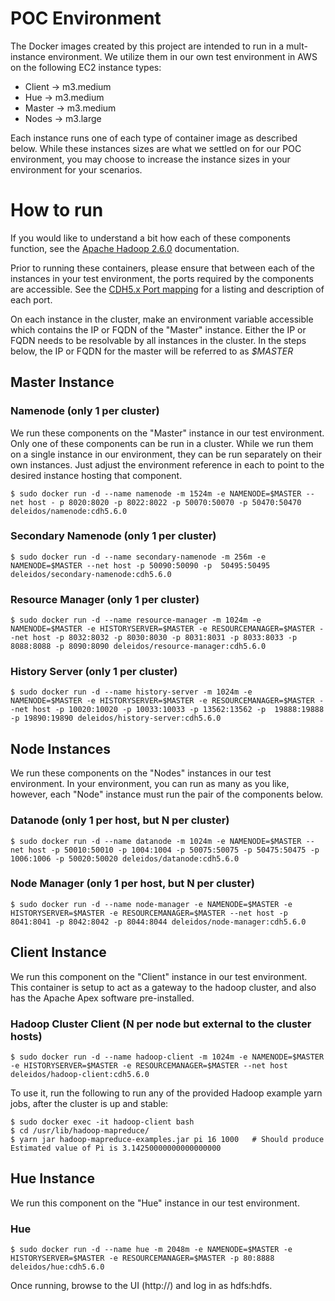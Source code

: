 # POC Environment
The Docker images created by this project are intended to run in a mult-instance environment.  We utilize them in our own test environment in AWS on the following EC2 instance types: 

- Client	->	m3.medium
- Hue		->	m3.medium
- Master	->	m3.medium
- Nodes		->	m3.large

Each instance runs one of each type of container image as described below.  While these instances sizes are what we settled on for our POC environment, you may choose to increase the instance sizes in your environment for your scenarios.


# How to run
If you would like to understand a bit how each of these components function, see the [Apache Hadoop 2.6.0](https://hadoop.apache.org/docs/r2.6.0/index.html) documentation. 

Prior to running these containers, please ensure that between each of the instances in your test environment, the ports required by the components are accessible.  See the [CDH5.x Port mapping](http://www.cloudera.com/documentation/enterprise/5-6-x/topics/cdh_ig_ports_cdh5.html) for a listing and description of each port.

On each instance in the cluster, make an environment variable accessible which contains the IP or FQDN of the "Master" instance.  Either the IP or FQDN needs to be resolvable by all instances in the cluster.  In the steps below, the IP or FQDN for the master will be referred to as *$MASTER*


## Master Instance
### Namenode  (only 1 per cluster)
We run these components on the "Master" instance in our test environment.  Only one of these components can be run in a cluster.  While we run them on a single instance in our environment, they can be run separately on their own instances.  Just adjust the environment reference in each to point to the desired instance hosting that component.
  
    $ sudo docker run -d --name namenode -m 1524m -e NAMENODE=$MASTER --net host - p 8020:8020 -p 8022:8022 -p 50070:50070 -p 50470:50470 deleidos/namenode:cdh5.6.0


### Secondary Namenode (only 1 per cluster)

	$ sudo docker run -d --name secondary-namenode -m 256m -e NAMENODE=$MASTER --net host -p 50090:50090 -p  50495:50495 deleidos/secondary-namenode:cdh5.6.0


### Resource Manager (only 1 per cluster)
	$ sudo docker run -d --name resource-manager -m 1024m -e NAMENODE=$MASTER -e HISTORYSERVER=$MASTER -e RESOURCEMANAGER=$MASTER --net host -p 8032:8032 -p 8030:8030 -p 8031:8031 -p 8033:8033 -p 8088:8088 -p 8090:8090 deleidos/resource-manager:cdh5.6.0


### History Server (only 1 per cluster)

	$ sudo docker run -d --name history-server -m 1024m -e NAMENODE=$MASTER -e HISTORYSERVER=$MASTER -e RESOURCEMANAGER=$MASTER --net host -p 10020:10020 -p 10033:10033 -p 13562:13562 -p  19888:19888 -p 19890:19890 deleidos/history-server:cdh5.6.0








## Node Instances
We run these components on the "Nodes" instances in our test environment.  In your environment, you can run as many as you like, however, each "Node" instance must run the pair of the components below.

### Datanode  (only 1 per host, but N per cluster)

	$ sudo docker run -d --name datanode -m 1024m -e NAMENODE=$MASTER --net host -p 50010:50010 -p 1004:1004 -p 50075:50075 -p 50475:50475 -p 1006:1006 -p 50020:50020 deleidos/datanode:cdh5.6.0


### Node Manager (only 1 per host, but N per cluster)

	$ sudo docker run -d --name node-manager -e NAMENODE=$MASTER -e HISTORYSERVER=$MASTER -e RESOURCEMANAGER=$MASTER --net host -p 8041:8041 -p 8042:8042 -p 8044:8044 deleidos/node-manager:cdh5.6.0








## Client Instance
We run this component on the "Client" instance in our test environment.  This container is setup to act as a gateway to the hadoop cluster, and also has the Apache Apex software pre-installed.

### Hadoop Cluster Client (N per node but external to the cluster hosts)

	$ sudo docker run -d --name hadoop-client -m 1024m -e NAMENODE=$MASTER -e HISTORYSERVER=$MASTER -e RESOURCEMANAGER=$MASTER --net host deleidos/hadoop-client:cdh5.6.0



To use it, run the following to run any of the provided Hadoop example yarn jobs, after the cluster is up and stable:

	$ sudo docker exec -it hadoop-client bash
	$ cd /usr/lib/hadoop-mapreduce/
	$ yarn jar hadoop-mapreduce-examples.jar pi 16 1000   # Should produce Estimated value of Pi is 3.14250000000000000000


## Hue Instance
We run this component on the "Hue" instance in our test environment.  

### Hue

	$ sudo docker run -d --name hue -m 2048m -e NAMENODE=$MASTER -e HISTORYSERVER=$MASTER -e RESOURCEMANAGER=$MASTER -p 80:8888 deleidos/hue:cdh5.6.0

Once running, browse to the UI (http://<IP of Hue instance>) and log in as hdfs:hdfs.

